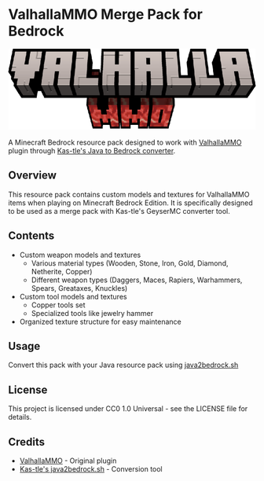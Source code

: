 # ValhallaMMO Merge Pack for Bedrock
![ValhallaMMO](https://github.com/iCaptainNemo/ValhallaMMO_Pre_Mere_Pack/blob/main/VahallaMMO_title.png?raw=true)

A Minecraft Bedrock resource pack designed to work with [ValhallaMMO](https://www.spigotmc.org/resources/valhallammo-1-19-1-21-4.94921/) plugin through [Kas-tle's Java to Bedrock converter](https://github.com/Kas-tle/java2bedrock.sh).

## Overview

This resource pack contains custom models and textures for ValhallaMMO items when playing on Minecraft Bedrock Edition. It is specifically designed to be used as a merge pack with Kas-tle's GeyserMC converter tool.


## Contents

- Custom weapon models and textures
  - Various material types (Wooden, Stone, Iron, Gold, Diamond, Netherite, Copper)
  - Different weapon types (Daggers, Maces, Rapiers, Warhammers, Spears, Greataxes, Knuckles)
- Custom tool models and textures
  - Copper tools set
  - Specialized tools like jewelry hammer
- Organized texture structure for easy maintenance

## Usage

Convert this pack with your Java resource pack using [java2bedrock.sh](https://github.com/Kas-tle/java2bedrock.sh)

## License

This project is licensed under CC0 1.0 Universal - see the LICENSE file for details.

## Credits

- [ValhallaMMO](https://www.spigotmc.org/resources/valhallammo-1-19-1-21-4.94921/) - Original plugin
- [Kas-tle's java2bedrock.sh](https://github.com/Kas-tle/java2bedrock.sh) - Conversion tool